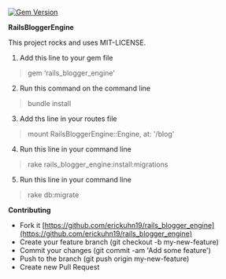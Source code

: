 [![Gem Version](https://badge.fury.io/rb/rails_blogger_engine.svg)](http://badge.fury.io/rb/rails_blogger_engine)

**RailsBloggerEngine**

This project rocks and uses MIT-LICENSE.

1. Add this line to your gem file

> gem ‘rails_blogger_engine' 

2. Run this command on the command line

> bundle install

3. Add ths line in your routes file

> mount RailsBloggerEngine::Engine, at: '/blog'  

4. Run this line in your command line

> rake rails_blogger_engine:install:migrations

5. Run this line in your command line

> rake db:migrate


**Contributing**

* Fork it [https://github.com/erickuhn19/rails_blogger_engine](https://github.com/erickuhn19/rails_blogger_engine)
* Create your feature branch (git checkout -b my-new-feature)
* Commit your changes (git commit -am 'Add some feature')
* Push to the branch (git push origin my-new-feature)
* Create new Pull Request



